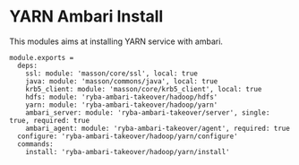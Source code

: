 
# YARN Ambari Install

This modules aims at installing YARN service with ambari.

    module.exports =
      deps:
        ssl: module: 'masson/core/ssl', local: true
        java: module: 'masson/commons/java', local: true
        krb5_client: module: 'masson/core/krb5_client', local: true
        hdfs: module: 'ryba-ambari-takeover/hadoop/hdfs'
        yarn: module: 'ryba-ambari-takeover/hadoop/yarn'
        ambari_server: module: 'ryba-ambari-takeover/server', single: true, required: true
        ambari_agent: module: 'ryba-ambari-takeover/agent', required: true
      configure: 'ryba-ambari-takeover/hadoop/yarn/configure'
      commands:
        install: 'ryba-ambari-takeover/hadoop/yarn/install'
